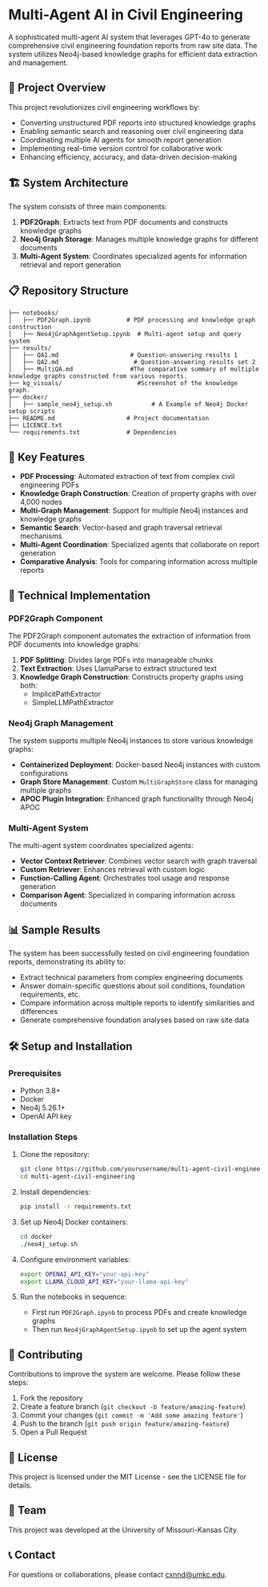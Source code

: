 # Multi-Agent AI in Civil Engineering

A sophisticated multi-agent AI system that leverages GPT-4o to generate comprehensive civil engineering foundation reports from raw site data. The system utilizes Neo4j-based knowledge graphs for efficient data extraction and management.

## 🌟 Project Overview

This project revolutionizes civil engineering workflows by:

- Converting unstructured PDF reports into structured knowledge graphs
- Enabling semantic search and reasoning over civil engineering data
- Coordinating multiple AI agents for smooth report generation
- Implementing real-time version control for collaborative work
- Enhancing efficiency, accuracy, and data-driven decision-making

## 🏗️ System Architecture

The system consists of three main components:

1. **PDF2Graph**: Extracts text from PDF documents and constructs knowledge graphs
2. **Neo4j Graph Storage**: Manages multiple knowledge graphs for different documents
3. **Multi-Agent System**: Coordinates specialized agents for information retrieval and report generation

## 📋 Repository Structure

```
├── notebooks/
│   ├── PDF2Graph.ipynb          # PDF processing and knowledge graph construction
│   ├── Neo4jGraphAgentSetup.ipynb  # Multi-agent setup and query system
├── results/
│   ├── QA1.md                    # Question-answering results 1  
│   ├── QA2.md                     # Question-answering results set 2
│   ├── MultiQA.md                #The comparative summary of multiple knowledge graphs constructed from various reports.
├── kg_visuals/                     #Screenshot of the knowledge graph.
├── docker/
│   ├── sample_neo4j_setup.sh           # A Example of Neo4j Docker setup scripts
├── README.md                    # Project documentation
├── LICENCE.txt
└── requirements.txt             # Dependencies
```

## 🚀 Key Features

- **PDF Processing**: Automated extraction of text from complex civil engineering PDFs
- **Knowledge Graph Construction**: Creation of property graphs with over 4,000 nodes
- **Multi-Graph Management**: Support for multiple Neo4j instances and knowledge graphs
- **Semantic Search**: Vector-based and graph traversal retrieval mechanisms
- **Multi-Agent Coordination**: Specialized agents that collaborate on report generation
- **Comparative Analysis**: Tools for comparing information across multiple reports

## 🔧 Technical Implementation

### PDF2Graph Component

The PDF2Graph component automates the extraction of information from PDF documents into knowledge graphs:

1. **PDF Splitting**: Divides large PDFs into manageable chunks
2. **Text Extraction**: Uses LlamaParse to extract structured text
3. **Knowledge Graph Construction**: Constructs property graphs using both:
   - ImplicitPathExtractor
   - SimpleLLMPathExtractor

### Neo4j Graph Management

The system supports multiple Neo4j instances to store various knowledge graphs:

- **Containerized Deployment**: Docker-based Neo4j instances with custom configurations
- **Graph Store Management**: Custom `MultiGraphStore` class for managing multiple graphs
- **APOC Plugin Integration**: Enhanced graph functionality through Neo4j APOC

### Multi-Agent System

The multi-agent system coordinates specialized agents:

- **Vector Context Retriever**: Combines vector search with graph traversal
- **Custom Retriever**: Enhances retrieval with custom logic
- **Function-Calling Agent**: Orchestrates tool usage and response generation
- **Comparison Agent**: Specialized in comparing information across documents

## 📊 Sample Results

The system has been successfully tested on civil engineering foundation reports, demonstrating its ability to:

- Extract technical parameters from complex engineering documents
- Answer domain-specific questions about soil conditions, foundation requirements, etc.
- Compare information across multiple reports to identify similarities and differences
- Generate comprehensive foundation analyses based on raw site data

## 🛠️ Setup and Installation

### Prerequisites

- Python 3.8+
- Docker
- Neo4j 5.26.1+
- OpenAI API key

### Installation Steps

1. Clone the repository:
   ```bash
   git clone https://github.com/yourusername/multi-agent-civil-engineering.git
   cd multi-agent-civil-engineering
   ```

2. Install dependencies:
   ```bash
   pip install -r requirements.txt
   ```

3. Set up Neo4j Docker containers:
   ```bash
   cd docker
   ./neo4j_setup.sh
   ```

4. Configure environment variables:
   ```bash
   export OPENAI_API_KEY="your-api-key"
   export LLAMA_CLOUD_API_KEY="your-llama-api-key"
   ```

5. Run the notebooks in sequence:
   - First run `PDF2Graph.ipynb` to process PDFs and create knowledge graphs
   - Then run `Neo4jGraphAgentSetup.ipynb` to set up the agent system

## 🤝 Contributing

Contributions to improve the system are welcome. Please follow these steps:

1. Fork the repository
2. Create a feature branch (`git checkout -b feature/amazing-feature`)
3. Commit your changes (`git commit -m 'Add some amazing feature'`)
4. Push to the branch (`git push origin feature/amazing-feature`)
5. Open a Pull Request

## 📄 License

This project is licensed under the MIT License - see the LICENSE file for details.

## 👥 Team

This project was developed at the University of Missouri-Kansas City.

## 📞 Contact

For questions or collaborations, please contact cxnnd@umkc.edu.
